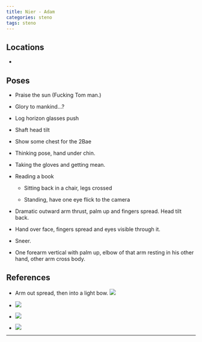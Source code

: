 ```yaml
---
title: Nier - Adam
categories: steno
tags: steno
---
```




## Locations

- 

## Poses

* Praise the sun (Fucking Tom man.)

* Glory to mankind...?

* Log horizon glasses push

* Shaft head tilt

* Show some chest for the 2Bae

* Thinking pose, hand under chin.

* Taking the gloves and getting mean.

* Reading a book
  
  * Sitting back in a chair, legs crossed

  * Standing, have one eye flick to the camera

* Dramatic outward arm thrust, palm up and fingers spread. Head tilt back.

* Hand over face, fingers spread and eyes visible through it. 

* Sneer. 

* One forearm vertical with palm up, elbow of that arm resting in his other hand, other arm cross body.

## References

* Arm out spread, then into a light bow. ![](https://68.media.tumblr.com/baf00e2302092f407822df0d2fc6dd5b/tumblr_onkajbQ1FY1ssytzao2_r1_540.gif)

* ![](https://i.imgur.com/MV6rf5h.png)

* ![](https://i.imgur.com/tZlY0z6.png)

* ![](https://i.imgur.com/2WHHF9n.png)

---
